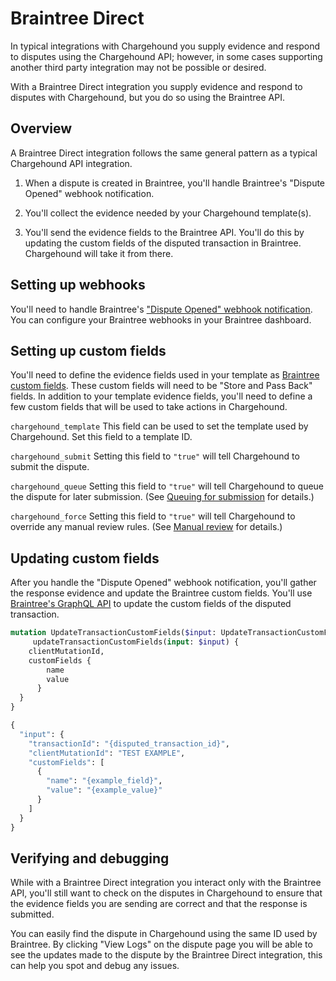 # Braintree Direct

In typical integrations with Chargehound you supply evidence and respond to disputes using the Chargehound API; however, in some cases supporting another third party integration may not be possible or desired.

With a Braintree Direct integration you supply evidence and respond to disputes with Chargehound, but you do so using the Braintree API.

## Overview

A Braintree Direct integration follows the same general pattern as a typical Chargehound API integration.

1) When a dispute is created in Braintree, you'll handle Braintree's "Dispute Opened" webhook notification.

2) You'll collect the evidence needed by your Chargehound template(s).

3) You'll send the evidence fields to the Braintree API. You'll do this by updating the custom fields of the disputed transaction in Braintree. Chargehound will take it from there.

## Setting up webhooks

You'll need to handle Braintree's ["Dispute Opened" webhook notification](https://developers.braintreepayments.com/reference/general/webhooks/dispute). You can configure your Braintree webhooks in your Braintree dashboard.

## Setting up custom fields

You'll need to define the evidence fields used in your template as [Braintree custom fields](https://articles.braintreepayments.com/control-panel/custom-fields). These custom fields will need to be "Store and Pass Back" fields. In addition to your template evidence fields, you'll need to define a few custom fields that will be used to take actions in Chargehound.

`chargehound_template`
This field can be used to set the template used by Chargehound. Set this field to a template ID.

`chargehound_submit`
Setting this field to `"true"` will tell Chargehound to submit the dispute.

`chargehound_queue`
Setting this field to `"true"` will tell Chargehound to queue the dispute for later submission. (See [Queuing for submission](#queuing-for-submission) for details.)

`chargehound_force`
Setting this field to `"true"` will tell Chargehound to override any manual review rules. (See [Manual review](#manual-review) for details.)

## Updating custom fields

After you handle the "Dispute Opened" webhook notification, you'll gather the response evidence and update the Braintree custom fields. You'll use [Braintree's GraphQL API](https://graphql.braintreepayments.com/) to update the custom fields of the disputed transaction.

```graphql
mutation UpdateTransactionCustomFields($input: UpdateTransactionCustomFieldsInput!) {
     updateTransactionCustomFields(input: $input) {
    clientMutationId,
    customFields {
        name
        value
      }
  }
}
```

```graphql
{
  "input": {
    "transactionId": "{disputed_transaction_id}",
    "clientMutationId": "TEST EXAMPLE",
    "customFields": [
      {
        "name": "{example_field}",
        "value": "{example_value}"
      }
    ]
  }
}
```

## Verifying and debugging

While with a Braintree Direct integration you interact only with the Braintree API, you'll still want to check on the disputes in Chargehound to ensure that the evidence fields you are sending are correct and that the response is submitted. 

You can easily find the dispute in Chargehound using the same ID used by Braintree. By clicking "View Logs" on the dispute page you will be able to see the updates made to the dispute by the Braintree Direct integration, this can help you spot and debug any issues.
